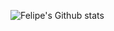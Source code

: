 
![Felipe's Github stats](https://github-readme-stats.vercel.app/api?username=feliperzk&show_icons=true&theme=dark)
